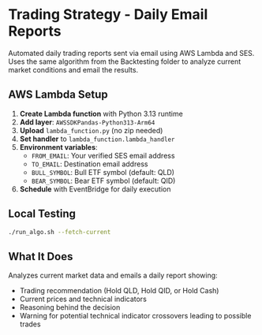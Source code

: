 # Trading Strategy - Daily Email Reports

Automated daily trading reports sent via email using AWS Lambda and SES. Uses the same algorithm from the Backtesting folder to analyze current market conditions and email the results.

## AWS Lambda Setup

1. **Create Lambda function** with Python 3.13 runtime
2. **Add layer**: `AWSSDKPandas-Python313-Arm64`
3. **Upload** `lambda_function.py` (no zip needed)
4. **Set handler** to `lambda_function.lambda_handler`
5. **Environment variables**:
   - `FROM_EMAIL`: Your verified SES email address
   - `TO_EMAIL`: Destination email address
   - `BULL_SYMBOL`: Bull ETF symbol (default: QLD)
   - `BEAR_SYMBOL`: Bear ETF symbol (default: QID)
6. **Schedule** with EventBridge for daily execution

## Local Testing

```bash
./run_algo.sh --fetch-current
```

## What It Does

Analyzes current market data and emails a daily report showing:
- Trading recommendation (Hold QLD, Hold QID, or Hold Cash)
- Current prices and technical indicators
- Reasoning behind the decision
- Warning for potential technical indicator crossovers leading to possible trades
